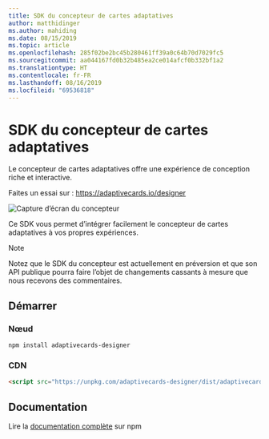 ```yaml
---
title: SDK du concepteur de cartes adaptatives
author: matthidinger
ms.author: mahiding
ms.date: 08/15/2019
ms.topic: article
ms.openlocfilehash: 285f02be2bc45b280461ff39a0c64b70d7029fc5
ms.sourcegitcommit: aa044167fd0b32b485ea2ce014afcf0b332bf1a2
ms.translationtype: HT
ms.contentlocale: fr-FR
ms.lasthandoff: 08/16/2019
ms.locfileid: "69536818"
---
```

# <a name="adaptive-cards-designer-sdk"></a>SDK du concepteur de cartes adaptatives

Le concepteur de cartes adaptatives offre une expérience de conception riche et interactive.

Faites un essai sur : https://adaptivecards.io/designer

![Capture d’écran du concepteur](../content/designer.png)

Ce SDK vous permet d’intégrer facilement le concepteur de cartes adaptatives à vos propres expériences.

> [!NOTE]
> 
> Notez que le SDK du concepteur est actuellement en préversion et que son API publique pourra faire l’objet de changements cassants à mesure que nous recevons des commentaires.

## <a name="get-started"></a>Démarrer

### <a name="node"></a>Nœud

```console
npm install adaptivecards-designer
```

### <a name="cdn"></a>CDN

```html
<script src="https://unpkg.com/adaptivecards-designer/dist/adaptivecards-designer.js"></script>
```

## <a name="documentation"></a>Documentation 

Lire la [documentation complète](https://www.npmjs.com/package/adaptivecards-designer) sur npm
